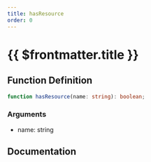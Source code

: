 ```yaml
---
title: hasResource
order: 0
---
```


# {{ $frontmatter.title }}

## Function Definition

```ts
function hasResource(name: string): boolean;
```

### Arguments

* name: string

## Documentation

<!--@include: ./parts/hasResource.md-->
